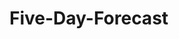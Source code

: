 # Five-Day-Forecast
<!--Description-->


<!--Link To Active Site-->


<!--Screen Capture Of Site-->

<!-- Sources: 

    YouTube Tutorials
    developer.mozilla.org
    overstack
    github tutorials
    office hours
     -->